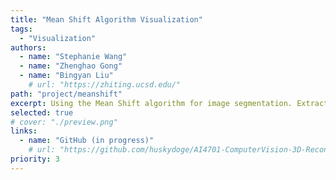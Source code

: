 ```yaml
---
title: "Mean Shift Algorithm Visualization"
tags:
  - "Visualization"
authors:
  - name: "Stephanie Wang"
  - name: "Zhenghao Gong"
  - name: "Bingyan Liu"
    # url: "https://zhiting.ucsd.edu/" 
path: "project/meanshift"
excerpt: Using the Mean Shift algorithm for image segmentation. Extract useful information and parameters from images and identify the semantic information present in the images."
selected: true
# cover: "./preview.png"
links:
  - name: "GitHub (in progress)"
    # url: "https://github.com/huskydoge/AI4701-ComputerVision-3D-Recon"
priority: 3
---
```

